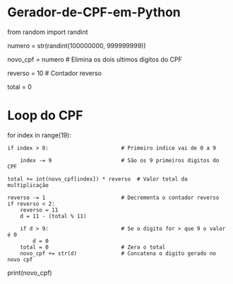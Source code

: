 # Gerador-de-CPF-em-Python

from random import randint

numero = str(randint(100000000, 999999999))

novo_cpf = numero                   # Elimina os dois ultimos digitos do CPF

reverso = 10                            # Contador reverso

total = 0

# Loop do CPF
for index in range(19):

    if index > 8:                       # Primeiro índice vai de 0 a 9
    
        index -= 9                      # São os 9 primeiros digitos do CPF

    total += int(novo_cpf[index]) * reverso  # Valor total da multiplicação

    reverso -= 1                        # Decrementa o contador reverso
    if reverso < 2:
        reverso = 11
        d = 11 - (total % 11)

        if d > 9:                       # Se o digito for > que 9 o valor é 0
            d = 0
        total = 0                       # Zera o total
        novo_cpf += str(d)              # Concatena o digito gerado no novo cpf

print(novo_cpf)
